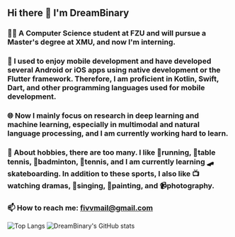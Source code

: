 ## Hi there 👋 I'm DreamBinary

### 🧑‍💻 A Computer Science student at FZU and will pursue a Master's degree at XMU, and now I'm interning.

### 📱 I used to enjoy mobile development and have developed several Android or iOS apps using native development or the Flutter framework. Therefore, I am proficient in Kotlin, Swift, Dart, and other programming languages used for mobile development.

### 🌐 Now I mainly focus on research in deep learning and machine learning, especially in multimodal and natural language processing, and I am currently working hard to learn.

### 💓 About hobbies, there are too many. I like 👟running, 🏓table tennis, 🏸badminton, 🎾tennis, and I am currently learning 🛹skateboarding. In addition to these sports, I also like 📺watching dramas, 🎵singing, 🎨painting, and 📹photography.

### 📫 How to reach me: fivvmail@gmail.com

![Top Langs](https://github-readme-stats.vercel.app/api/top-langs/?username=DreamBinary)
![DreamBinary's GitHub stats](https://github-readme-stats.vercel.app/api?username=DreamBinary&show_icons=true&theme=radical)